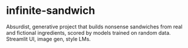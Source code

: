 # infinite-sandwich
Absurdist, generative project that builds nonsense sandwiches from real and fictional ingredients, scored by models trained on random data. Streamlit UI, image gen, style LMs.

